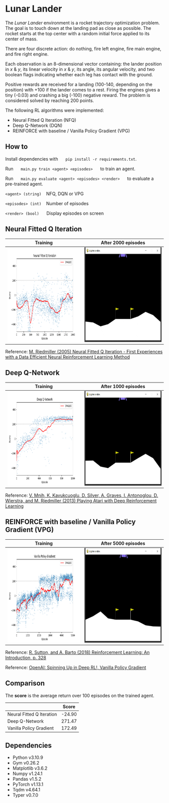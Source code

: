 # Lunar Lander

The *Lunar Lander* environment is a rocket trajectory optimization problem. The goal is to touch down at the landing pad as close as possible. The rocket starts at the top center with a random initial force applied to its center of mass.

There are four discrete action: do nothing, fire left engine, fire main engine, and fire right engine.

Each observation is an 8-dimensional vector containing: the lander position in *x* & *y*, its linear velocity in *x* & *y*, its angle, its angular velocity, and two boolean flags indicating whether each leg has contact with the ground.

Positive rewards are received for a landing (100-140, depending on the position) with +100 if the lander comes to a rest. Firing the engines gives a tiny (-0.03) and crashing a big (-100) negative reward. The problem is considered solved by reaching 200 points.

The following RL algorithms were implemented:
- Neural Fitted Q Iteration (NFQ)
- Deep Q-Network (DQN)
- REINFORCE with baseline / Vanilla Policy Gradient (VPG)

## How to

Install dependencies with &nbsp;&nbsp;&nbsp;&nbsp; `pip install -r requirements.txt`.

Run &nbsp;&nbsp;&nbsp;&nbsp; `main.py train <agent> <episodes>` &nbsp;&nbsp;&nbsp;&nbsp; to train an agent.

Run &nbsp;&nbsp;&nbsp;&nbsp; `main.py evaluate <agent> <episodes> <render>` &nbsp;&nbsp;&nbsp;&nbsp; to evaluate a pre-trained agent.

`<agent> (string)` &nbsp;&nbsp; NFQ, DQN or VPG

`<episodes> (int)` &nbsp;&nbsp; Number of episodes

`<render> (bool)` &nbsp;&nbsp;&nbsp;&nbsp; Display episodes on screen

## Neural Fitted Q Iteration

| Training                                                    | After 2000 episodes                                |
|:-----------------------------------------------------------:|:--------------------------------------------------:|
| <img src="img/nfq_training.png?raw=true" height="300">      | <img src="img/nfq.gif?raw=true" height="300">      |

Reference: [M. Riedmiller (2005) Neural Fitted Q Iteration - First Experiences with a Data Efficient Neural Reinforcement Learning Method](https://ml.informatik.uni-freiburg.de/former/_media/publications/rieecml05.pdf)

## Deep Q-Network

| Training                                                    | After 1000 episodes                                |
|:-----------------------------------------------------------:|:--------------------------------------------------:|
| <img src="img/dqn_training.png?raw=true" height="300">      | <img src="img/dqn.gif?raw=true" height="300">      |

Reference: [V. Mnih, K. Kavukcuoglu, D. Silver, A. Graves, I. Antonoglou, D. Wierstra, and M. Riedmiller (2013) Playing Atari with Deep Reinforcement Learning](https://arxiv.org/abs/1312.5602)

## REINFORCE with baseline / Vanilla Policy Gradient (VPG)

| Training                                                    | After 5000 episodes                                |
|:-----------------------------------------------------------:|:--------------------------------------------------:|
| <img src="img/vpg_training.png?raw=true" height="300">      | <img src="img/vpg.gif?raw=true" height="300">      |

Reference: [R. Sutton, and A. Barto (2018) Reinforcement Learning: An Introduction, p. 328](http://incompleteideas.net/book/the-book.html)

Reference: [OpenAI: Spinning Up in Deep RL!, Vanilla Policy Gradient](https://spinningup.openai.com/en/latest/algorithms/vpg.html)

## Comparison

The **score** is the average return over 100 episodes on the trained agent.

|                           |  Score |
|---------------------------|:------:|
| Neural Fitted Q Iteration | -24.90 |
| Deep Q-Network            | 271.47 |
| Vanilla Policy Gradient   | 172.49 |

## Dependencies

- Python v3.10.9
- Gym v0.26.2
- Matplotlib v3.6.2
- Numpy v1.24.1
- Pandas v1.5.2
- PyTorch v1.13.1
- Tqdm v4.64.1
- Typer v0.7.0
